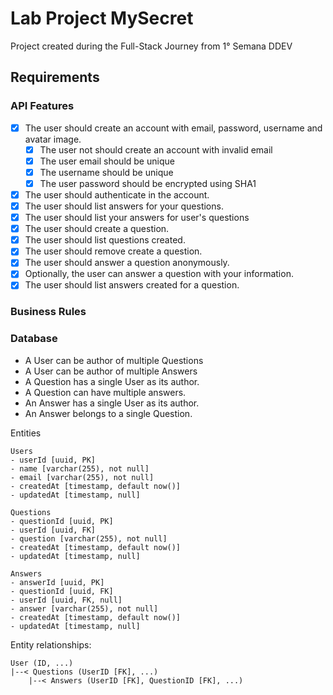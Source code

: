 # Lab Project MySecret

Project created during the Full-Stack Journey from 1° Semana DDEV

## Requirements
### API Features
- [X] The user should create an account with email, password, username and avatar image.
    - [X] The user not should create an account with invalid email
    - [X] The user email should be unique
    - [X] The username should be unique
    - [X] The user password should be encrypted using SHA1
- [X] The user should authenticate in the account.
- [X] The user should list answers for your questions.
- [X] The user should list your answers for user's questions
- [X] The user should create a question.
- [X] The user should list questions created.
- [X] The user should remove create a question.
- [X] The user should answer a question anonymously.
- [X] Optionally, the user can answer a question with your information.
- [X] The user should list answers created for a question.

### Business Rules


### Database
- A User can be author of multiple Questions
- A User can be author of multiple Answers
- A Question has a single User as its author.
- A Question can have multiple answers.
- An Answer has a single User as its author.
- An Answer belongs to a single Question.

Entities
```text
Users
- userId [uuid, PK]
- name [varchar(255), not null]
- email [varchar(255), not null]
- createdAt [timestamp, default now()]
- updatedAt [timestamp, null]

Questions
- questionId [uuid, PK]
- userId [uuid, FK]
- question [varchar(255), not null]
- createdAt [timestamp, default now()]
- updatedAt [timestamp, null]

Answers
- answerId [uuid, PK]
- questionId [uuid, FK]
- userId [uuid, FK, null]
- answer [varchar(255), not null]
- createdAt [timestamp, default now()]
- updatedAt [timestamp, null]
```

Entity relationships:
```text
User (ID, ...)
|--< Questions (UserID [FK], ...)
    |--< Answers (UserID [FK], QuestionID [FK], ...)
```